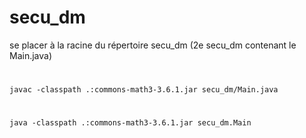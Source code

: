 # secu_dm
se placer à la racine du répertoire secu_dm (2e secu_dm contenant le Main.java)
#
```javac -classpath .:commons-math3-3.6.1.jar secu_dm/Main.java```
#
```java -classpath .:commons-math3-3.6.1.jar secu_dm.Main```
